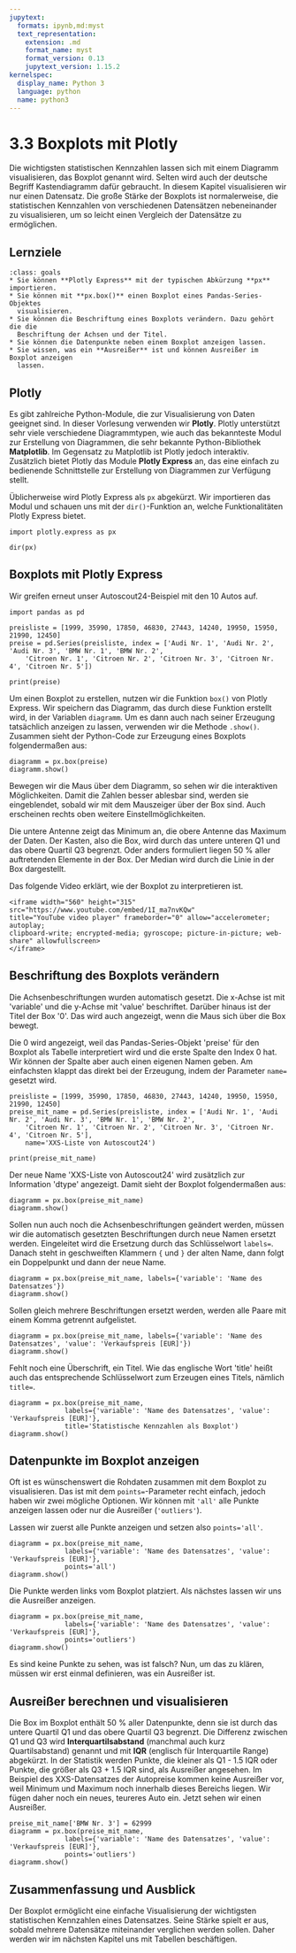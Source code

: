 ```yaml
---
jupytext:
  formats: ipynb,md:myst
  text_representation:
    extension: .md
    format_name: myst
    format_version: 0.13
    jupytext_version: 1.15.2
kernelspec:
  display_name: Python 3
  language: python
  name: python3
---
```


# 3.3 Boxplots mit Plotly

Die wichtigsten statistischen Kennzahlen lassen sich mit einem Diagramm
visualisieren, das Boxplot genannt wird. Selten wird auch der deutsche Begriff
Kastendiagramm dafür gebraucht. In diesem Kapitel visualisieren wir nur einen
Datensatz. Die große Stärke der Boxplots ist normalerweise, die statistischen
Kennzahlen von verschiedenen Datensätzen nebeneinander zu visualisieren, um so
leicht einen Vergleich der Datensätze zu ermöglichen.

## Lernziele

```{admonition} Lernziele
:class: goals
* Sie können **Plotly Express** mit der typischen Abkürzung **px** importieren.
* Sie können mit **px.box()** einen Boxplot eines Pandas-Series-Objektes
  visualisieren.
* Sie können die Beschriftung eines Boxplots verändern. Dazu gehört die die
  Beschriftung der Achsen und der Titel.
* Sie können die Datenpunkte neben einem Boxplot anzeigen lassen.
* Sie wissen, was ein **Ausreißer** ist und können Ausreißer im Boxplot anzeigen
  lassen.
```

## Plotly

Es gibt zahlreiche Python-Module, die zur Visualisierung von Daten geeignet
sind. In dieser Vorlesung verwenden wir **Plotly**. Plotly unterstützt sehr
viele verschiedene Diagrammtypen, wie auch das bekannteste Modul zur Erstellung
von Diagrammen, die sehr bekannte Python-Bibliothek **Matplotlib**. Im Gegensatz
zu Matplotlib ist Plotly jedoch interaktiv. Zusätzlich bietet Plotly das Module
**Plotly Express** an, das eine einfach zu bedienende Schnittstelle zur
Erstellung von Diagrammen zur Verfügung stellt.

Üblicherweise wird Plotly Express als `px` abgekürzt. Wir importieren das Modul
und schauen uns mit der `dir()`-Funktion an, welche Funktionalitäten Plotly
Express bietet.

```{code-cell} ipython
import plotly.express as px

dir(px)
```

## Boxplots mit Plotly Express

Wir greifen erneut unser Autoscout24-Beispiel mit den 10 Autos auf.

```{code-cell} ipython
import pandas as pd

preisliste = [1999, 35990, 17850, 46830, 27443, 14240, 19950, 15950, 21990, 12450]
preise = pd.Series(preisliste, index = ['Audi Nr. 1', 'Audi Nr. 2', 'Audi Nr. 3', 'BMW Nr. 1', 'BMW Nr. 2', 
    'Citroen Nr. 1', 'Citroen Nr. 2', 'Citroen Nr. 3', 'Citroen Nr. 4', 'Citroen Nr. 5'])

print(preise)
```

Um einen Boxplot zu erstellen, nutzen wir die Funktion `box()` von Plotly
Express. Wir speichern das Diagramm, das durch diese Funktion erstellt wird, in
der Variablen `diagramm`. Um es dann auch nach seiner Erzeugung tatsächlich
anzeigen zu lassen, verwenden wir die Methode `.show()`. Zusammen sieht der
Python-Code zur Erzeugung eines Boxplots folgendermaßen aus:

```{code-cell} ipython
diagramm = px.box(preise)
diagramm.show()
```

Bewegen wir die Maus über dem Diagramm, so sehen wir die interaktiven
Möglichkeiten. Damit die Zahlen besser ablesbar sind, werden sie eingeblendet,
sobald wir mit dem Mauszeiger über der Box sind. Auch erscheinen rechts oben
weitere Einstellmöglichkeiten.

Die untere Antenne zeigt das Minimum an, die obere Antenne das Maximum der
Daten. Der Kasten, also die Box, wird durch das untere unteren Q1 und das obere
Quartil Q3 begrenzt. Oder anders formuliert liegen 50 % aller auftretenden
Elemente in der Box. Der Median wird durch die Linie in der Box dargestellt.

Das folgende Video erklärt, wie der Boxplot zu interpretieren ist.

```{dropdown} Video zu "Boxplot" von DATAtab
<iframe width="560" height="315" src="https://www.youtube.com/embed/1I_ma7nvKQw" 
title="YouTube video player" frameborder="0" allow="accelerometer; autoplay; 
clipboard-write; encrypted-media; gyroscope; picture-in-picture; web-share" allowfullscreen>
</iframe>
```

## Beschriftung des Boxplots verändern

Die Achsenbeschriftungen wurden automatisch gesetzt. Die x-Achse ist mit
'variable' und die y-Achse mit 'value' beschriftet. Darüber hinaus ist der Titel
der Box '0'. Das wird auch angezeigt, wenn die Maus sich über die Box bewegt.

Die 0 wird angezeigt, weil das Pandas-Series-Objekt 'preise' für den Boxplot als
Tabelle interpretiert wird und die erste Spalte den Index 0 hat. Wir können der
Spalte aber auch einen eigenen Namen geben. Am einfachsten klappt das direkt bei
der Erzeugung, indem der Parameter `name=` gesetzt wird.

```{code-cell} ipython
preisliste = [1999, 35990, 17850, 46830, 27443, 14240, 19950, 15950, 21990, 12450]
preise_mit_name = pd.Series(preisliste, index = ['Audi Nr. 1', 'Audi Nr. 2', 'Audi Nr. 3', 'BMW Nr. 1', 'BMW Nr. 2', 
    'Citroen Nr. 1', 'Citroen Nr. 2', 'Citroen Nr. 3', 'Citroen Nr. 4', 'Citroen Nr. 5'],
    name='XXS-Liste von Autoscout24')

print(preise_mit_name)
```

Der neue Name 'XXS-Liste von Autoscout24' wird zusätzlich zur Information 'dtype' angezeigt.
Damit sieht der Boxplot folgendermaßen aus:

```{code-cell} ipython
diagramm = px.box(preise_mit_name)
diagramm.show()
```

Sollen nun auch noch die Achsenbeschriftungen geändert werden, müssen wir die
automatisch gesetzten Beschriftungen durch neue Namen ersetzt werden.
Eingeleitet wird die Ersetzung durch das Schlüsselwort `labels=`. Danach steht
in geschweiften Klammern `{` und `}` der alten Name, dann folgt ein Doppelpunkt
und dann der neue Name.

```{code-cell} ipython
diagramm = px.box(preise_mit_name, labels={'variable': 'Name des Datensatzes'})
diagramm.show()
```

Sollen gleich mehrere Beschriftungen ersetzt werden, werden alle Paare mit einem
Komma getrennt aufgelistet.

```{code-cell} ipython
diagramm = px.box(preise_mit_name, labels={'variable': 'Name des Datensatzes', 'value': 'Verkaufspreis [EUR]'})
diagramm.show()
```

Fehlt noch eine Überschrift, ein Titel. Wie das englische Wort 'title' heißt
auch das entsprechende Schlüsselwort zum Erzeugen eines Titels, nämlich
`title=`.

```{code-cell} ipython
diagramm = px.box(preise_mit_name, 
              labels={'variable': 'Name des Datensatzes', 'value': 'Verkaufspreis [EUR]'},
              title='Statistische Kennzahlen als Boxplot')
diagramm.show()
```

## Datenpunkte im Boxplot anzeigen

Oft ist es wünschenswert die Rohdaten zusammen mit dem Boxplot zu visualisieren.
Das ist mit dem `points=`-Parameter recht einfach, jedoch haben wir zwei mögliche
Optionen. Wir können mit `'all'` alle Punkte anzeigen lassen oder nur die
Ausreißer (`'outliers'`).

Lassen wir zuerst alle Punkte anzeigen und setzen also `points='all'`.

```{code-cell} ipython
diagramm = px.box(preise_mit_name, 
              labels={'variable': 'Name des Datensatzes', 'value': 'Verkaufspreis [EUR]'},
              points='all')
diagramm.show()
```

Die Punkte werden links vom Boxplot platziert. Als nächstes lassen wir uns die
Ausreißer anzeigen.

```{code-cell} ipython
diagramm = px.box(preise_mit_name, 
              labels={'variable': 'Name des Datensatzes', 'value': 'Verkaufspreis [EUR]'},
              points='outliers')
diagramm.show()
```

Es sind keine Punkte zu sehen, was ist falsch? Nun, um das zu klären, müssen wir
erst einmal definieren, was ein Ausreißer ist.

## Ausreißer berechnen und visualisieren

Die Box im Boxplot enthält 50 % aller Datenpunkte, denn sie ist durch das untere
Quartil Q1 und das obere Quartil Q3 begrenzt. Die Differenz zwischen Q1 und Q3
wird **Interquartilsabstand** (manchmal auch kurz Quartilsabstand) genannt und
mit **IQR** (englisch für Interquartile Range) abgekürzt. In der Statistik
werden Punkte, die kleiner als Q1 - 1.5 IQR oder Punkte, die größer als Q3 + 1.5
IQR sind, als Ausreißer angesehen. Im Beispiel des XXS-Datensatzes der
Autopreise kommen keine Ausreißer vor, weil Minimum und Maximum noch innerhalb
dieses Bereichs liegen. Wir fügen daher noch ein neues, teureres Auto ein. Jetzt
sehen wir einen Ausreißer.

```{code-cell} ipython
preise_mit_name['BMW Nr. 3'] = 62999
diagramm = px.box(preise_mit_name, 
              labels={'variable': 'Name des Datensatzes', 'value': 'Verkaufspreis [EUR]'},
              points='outliers')
diagramm.show()
```

## Zusammenfassung und Ausblick

Der Boxplot ermöglicht eine einfache Visualisierung der wichtigsten
statistischen Kennzahlen eines Datensatzes. Seine Stärke spielt er aus, sobald
mehrere Datensätze miteinander verglichen werden sollen. Daher werden wir im
nächsten Kapitel uns mit Tabellen beschäftigen.
